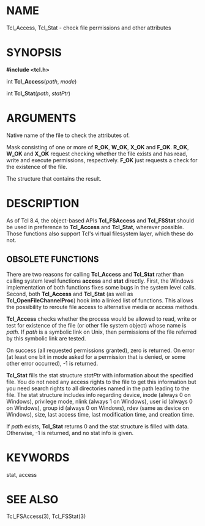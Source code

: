 # NAME

Tcl_Access, Tcl_Stat - check file permissions and other attributes

# SYNOPSIS

**#include \<tcl.h\>**

int **Tcl_Access**(*path*, *mode*)

int **Tcl_Stat**(*path*, *statPtr*)

# ARGUMENTS

Native name of the file to check the attributes of.

Mask consisting of one or more of **R_OK**, **W_OK**, **X_OK** and
**F_OK**. **R_OK**, **W_OK** and **X_OK** request checking whether the
file exists and has read, write and execute permissions, respectively.
**F_OK** just requests a check for the existence of the file.

The structure that contains the result.

# DESCRIPTION

As of Tcl 8.4, the object-based APIs **Tcl_FSAccess** and **Tcl_FSStat**
should be used in preference to **Tcl_Access** and **Tcl_Stat**,
wherever possible. Those functions also support Tcl\'s virtual
filesystem layer, which these do not.

## OBSOLETE FUNCTIONS

There are two reasons for calling **Tcl_Access** and **Tcl_Stat** rather
than calling system level functions **access** and **stat** directly.
First, the Windows implementation of both functions fixes some bugs in
the system level calls. Second, both **Tcl_Access** and **Tcl_Stat** (as
well as **Tcl_OpenFileChannelProc**) hook into a linked list of
functions. This allows the possibility to reroute file access to
alternative media or access methods.

**Tcl_Access** checks whether the process would be allowed to read,
write or test for existence of the file (or other file system object)
whose name is *path*. If *path* is a symbolic link on Unix, then
permissions of the file referred by this symbolic link are tested.

On success (all requested permissions granted), zero is returned. On
error (at least one bit in mode asked for a permission that is denied,
or some other error occurred), -1 is returned.

**Tcl_Stat** fills the stat structure *statPtr* with information about
the specified file. You do not need any access rights to the file to get
this information but you need search rights to all directories named in
the path leading to the file. The stat structure includes info regarding
device, inode (always 0 on Windows), privilege mode, nlink (always 1 on
Windows), user id (always 0 on Windows), group id (always 0 on Windows),
rdev (same as device on Windows), size, last access time, last
modification time, and creation time.

If *path* exists, **Tcl_Stat** returns 0 and the stat structure is
filled with data. Otherwise, -1 is returned, and no stat info is given.

# KEYWORDS

stat, access

# SEE ALSO

Tcl_FSAccess(3), Tcl_FSStat(3)
